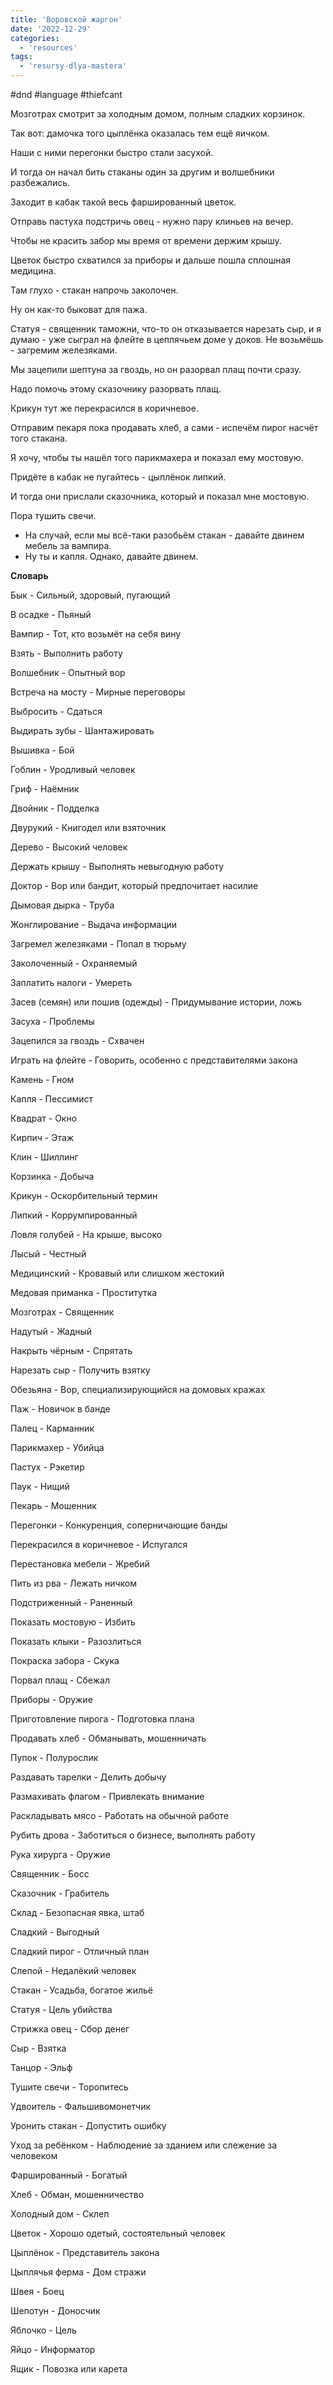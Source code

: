 ```yaml
---
title: 'Воровской жаргон'
date: '2022-12-29'
categories:
  - 'resources'
tags:
  - 'resursy-dlya-mastera'
---
```


#dnd #language #thiefcant

Мозготрах смотрит за холодным домом, полным сладких корзинок.

Так вот: дамочка того цыплёнка оказалась тем ещё яичком.

Наши с ними перегонки быстро стали засухой.

И тогда он начал бить стаканы один за другим и волшебники разбежались.

Заходит в кабак такой весь фаршированный цветок.

Отправь пастуха подстричь овец - нужно пару клиньев на вечер.

Чтобы не красить забор мы время от времени держим крышу.

Цветок быстро схватился за приборы и дальше пошла сплошная медицина.

Там глухо - стакан напрочь заколочен.

Ну он как-то быковат для пажа.

Статуя - священник таможни, что-то он отказывается нарезать сыр, и я думаю - уже сыграл на флейте в цеплячьем доме у доков. Не возьмёшь - загремим железяками.

Мы зацепили шептуна за гвоздь, но он разорвал плащ почти сразу.

Надо помочь этому сказочнику разорвать плащ.

Крикун тут же перекрасился в коричневое.

Отправим пекаря пока продавать хлеб, а сами - испечём пирог насчёт того стакана.

Я хочу, чтобы ты нашёл того парикмахера и показал ему мостовую.

Придёте в кабак не пугайтесь - цыплёнок липкий.

И тогда они прислали сказочника, который и показал мне мостовую.

Пора тушить свечи.

- На случай, если мы всё-таки разобьём стакан - давайте двинем мебель за вампира.
- Ну ты и капля. Однако, давайте двинем.

**Словарь**

Бык - Сильный, здоровый, пугающий

В осадке - Пьяный

Вампир - Тот, кто возьмёт на себя вину

Взять - Выполнить работу

Волшебник - Опытный вор

Встреча на мосту - Мирные переговоры

Выбросить - Сдаться

Выдирать зубы - Шантажировать

Вышивка - Бой

Гоблин - Уродливый человек

Гриф - Наёмник

Двойник - Подделка

Двурукий - Книгодел или взяточник

Дерево - Высокий человек

Держать крышу - Выполнять невыгодную работу

Доктор - Вор или бандит, который предпочитает насилие

Дымовая дырка - Труба

Жонглирование - Выдача информации

Загремел железяками - Попал в тюрьму

Заколоченный - Охраняемый

Заплатить налоги - Умереть

Засев (семян) или пошив (одежды) - Придумывание истории, ложь

Засуха - Проблемы

Зацепился за гвоздь - Схвачен

Играть на флейте - Говорить, особенно с представителями закона

Камень - Гном

Капля - Пессимист

Квадрат - Окно

Кирпич - Этаж

Клин - Шиллинг

Корзинка - Добыча

Крикун - Оскорбительный термин

Липкий - Коррумпированный

Ловля голубей - На крыше, высоко

Лысый - Честный

Медицинский - Кровавый или слишком жестокий

Медовая приманка - Проститутка

Мозготрах - Священник

Надутый - Жадный

Накрыть чёрным - Спрятать

Нарезать сыр - Получить взятку

Обезьяна - Вор, специализирующийся на домовых кражах

Паж - Новичок в банде

Палец - Карманник

Парикмахер - Убийца

Пастух - Рэкетир

Паук - Нищий

Пекарь - Мошенник

Перегонки - Конкуренция, соперничающие банды

Перекрасился в коричневое - Испугался

Перестановка мебели - Жребий

Пить из рва - Лежать ничком

Подстриженный - Раненный

Показать мостовую - Избить

Показать клыки - Разозлиться

Покраска забора - Скука

Порвал плащ - Сбежал

Приборы - Оружие

Приготовление пирога - Подготовка плана

Продавать хлеб - Обманывать, мошенничать

Пупок - Полурослик

Раздавать тарелки - Делить добычу

Размахивать флагом - Привлекать внимание

Раскладывать мясо - Работать на обычной работе

Рубить дрова - Заботиться о бизнесе, выполнять работу

Рука хирурга - Оружие

Священник - Босс

Сказочник - Грабитель

Склад - Безопасная явка, штаб

Сладкий - Выгодный

Сладкий пирог - Отличный план

Слепой - Недалёкий человек

Стакан - Усадьба, богатое жильё

Статуя - Цель убийства

Стрижка овец - Сбор денег

Сыр - Взятка

Танцор - Эльф

Тушите свечи - Торопитесь

Удвоитель - Фальшивомонетчик

Уронить стакан - Допустить ошибку

Уход за ребёнком - Наблюдение за зданием или слежение за человеком

Фаршированный - Богатый

Хлеб - Обман, мошенничество

Холодный дом - Склеп

Цветок - Хорошо одетый, состоятельный человек

Цыплёнок - Представитель закона

Цыплячья ферма - Дом стражи

Швея - Боец

Шепотун - Доносчик

Яблочко - Цель

Яйцо - Информатор

Ящик - Повозка или карета
